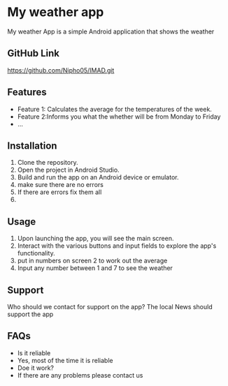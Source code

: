 # My weather app

My weather App is a simple Android application that shows the weather

## GitHub Link
https://github.com/Nipho05/IMAD.git
## Features
- Feature 1: Calculates the average for the temperatures of the week.
- Feature 2:Informs you what the whether will be from Monday to Friday
- ...

## Installation

1. Clone the repository.
2. Open the project in Android Studio.
3. Build and run the app on an Android device or emulator.
4. make sure there are no errors
5. If there are errors fix them all
6. 

## Usage

1. Upon launching the app, you will see the main screen.
2. Interact with the various buttons and input fields to explore the app's functionality.
3. put in numbers on screen 2 to work out the average
4. Input any number between 1 and 7 to see the weather


## Support

Who should we contact for support on the app?
The local News should support the app

## FAQs

- Is it reliable
- Yes, most of the time it is reliable
- Doe it work?
- If there are any problems please contact us

